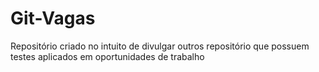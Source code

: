 # Git-Vagas
Repositório criado no intuito de divulgar outros repositório que possuem testes aplicados em oportunidades de trabalho
